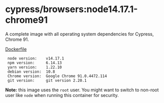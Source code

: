 # cypress/browsers:node14.17.1-chrome91

A complete image with all operating system dependencies for Cypress, Chrome 91.

[Dockerfile](Dockerfile)

```text
 node version:    v14.17.1
 npm version:     6.14.13
 yarn version:    1.22.10
 debian version:  10.8
 Chrome version:  Google Chrome 91.0.4472.114
 git version:     git version 2.20.1
```

**Note:** this image uses the `root` user. You might want to switch to non-root
user like `node` when running this container for security.
